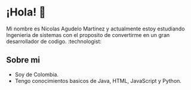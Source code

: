 <h1>¡Hola! 👋</h1>
<p>Mi nombre es Nicolas Agudelo Martinez y actualmente estoy estudiando Ingenieria de sistemas con el proposito de convertirme en un gran desarrollador de codigo. :technologist:</p>
<h2>Sobre mi</h2>
<ul>
  <li>Soy de Colombia.</li>
  <li>Tengo conocimientos basicos de Java, HTML, JavaScript y Python.</li>
</ul>
<!---
niagma4/niagma4 is a ✨ special ✨ repository because its `README.md` (this file) appears on your GitHub profile.
You can click the Preview link to take a look at your changes.
--->
